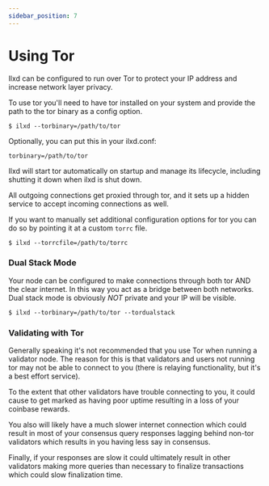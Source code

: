 ```yaml
---
sidebar_position: 7
---
```


# Using Tor

Ilxd can be configured to run over Tor to protect your IP address and increase network layer privacy.

To use tor you'll need to have tor installed on your system and provide the path to the tor binary as a config option.

```
$ ilxd --torbinary=/path/to/tor
```

Optionally, you can put this in your ilxd.conf:
```
torbinary=/path/to/tor
```

Ilxd will start tor automatically on startup and manage its lifecycle, including shutting it down when ilxd is shut down. 

All outgoing connections get proxied through tor, and it sets up a hidden service to accept incoming
connections as well.

If you want to manually set additional configuration options for tor you can do so by pointing it at
a custom `torrc` file.

```
$ ilxd --torrcfile=/path/to/torrc
```

### Dual Stack Mode

Your node can be configured to make connections through both tor AND the clear internet. In this way you act as a bridge
between both networks. Dual stack mode is obviously *NOT* private and your IP will be visible.

```
$ ilxd --torbinary=/path/to/tor --tordualstack
```

### Validating with Tor

Generally speaking it's not recommended that you use Tor when running a validator node. The reason for this is that validators
and users not running tor may not be able to connect to you (there is relaying functionality, but it's a best effort service). 

To the extent that other validators have trouble connecting to you, it could cause to get marked
as having poor uptime resulting in a loss of your coinbase rewards. 

You also will likely have a much slower internet connection which could result in most of your consensus query responses lagging
behind non-tor validators which results in you having less say in consensus.

Finally, if your responses are slow it could ultimately result in other validators making more queries than necessary to finalize 
transactions which could slow finalization time.
